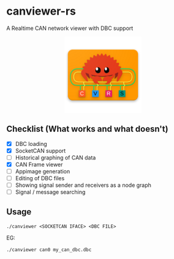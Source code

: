 # canviewer-rs
A Realtime CAN network viewer with DBC support

<p align="center">
<img align="center" height="200" src="canviewer/logo.png">
</p>

## Checklist (What works and what doesn't)

- [x] DBC loading
- [x] SocketCAN support
- [ ] Historical graphing of CAN data
- [x] CAN Frame viewer
- [ ] Appimage generation
- [ ] Editing of DBC files
- [ ] Showing signal sender and receivers as a node graph
- [ ] Signal / message searching

## Usage
```
./canviewer <SOCKETCAN IFACE> <DBC FILE>
```

EG:
```
./canviewer can0 my_can_dbc.dbc
```